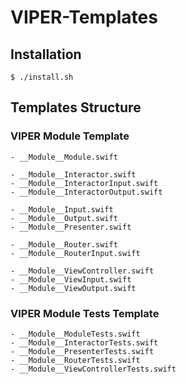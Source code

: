 # VIPER-Templates

## Installation 
```
$ ./install.sh
```

## Templates Structure

### VIPER Module Template

```
- __Module__Module.swift

- __Module__Interactor.swift
- __Module__InteractorInput.swift
- __Module__InteractorOutput.swift

- __Module__Input.swift
- __Module__Output.swift
- __Module__Presenter.swift

- __Module__Router.swift
- __Module__RouterInput.swift

- __Module__ViewController.swift
- __Module__ViewInput.swift
- __Module__ViewOutput.swift
```

### VIPER Module Tests Template
```
- __Module__ModuleTests.swift
- __Module__InteractorTests.swift
- __Module__PresenterTests.swift
- __Module__RouterTests.swift
- __Module__ViewControllerTests.swift
```
